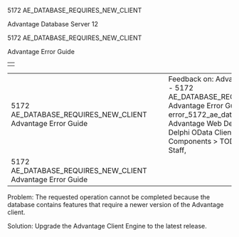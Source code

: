 5172 AE\_DATABASE\_REQUIRES\_NEW\_CLIENT




Advantage Database Server 12  

5172 AE\_DATABASE\_REQUIRES\_NEW\_CLIENT

Advantage Error Guide

|  |
| --- |
|  |

|  |  |  |  |  |
| --- | --- | --- | --- | --- |
| 5172 AE\_DATABASE\_REQUIRES\_NEW\_CLIENT  Advantage Error Guide |  |  | Feedback on: Advantage Database Server 12 - 5172 AE\_DATABASE\_REQUIRES\_NEW\_CLIENT Advantage Error Guide error\_5172\_ae\_database\_requires\_new\_client Advantage Web Development > Advantage Delphi OData Client > Delphi OData Components > TODataSet / Dear Support Staff, |  |
| 5172 AE\_DATABASE\_REQUIRES\_NEW\_CLIENT  Advantage Error Guide |  |  |  |  |

Problem: The requested operation cannot be completed because the database contains features that require a newer version of the Advantage client.

Solution: Upgrade the Advantage Client Engine to the latest release.